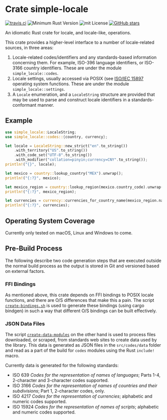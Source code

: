 # Crate simple-locale

[![travis.ci](https://travis-ci.org/johnstonskj/simple-locale.svg?branch=master)](https://travis-ci.org/johnstonskj/simple-locale)
![Minimum Rust Version](https://img.shields.io/badge/Min%20Rust-1.34-green.svg)
![mit License](https://img.shields.io/badge/license-mit-118811.svg)
[![GitHub stars](https://img.shields.io/github/stars/johnstonskj/simple-locale.svg)](https://github.com/johnstonskj/simple-locale/stargazers)


An idiomatic Rust crate for locale, and locale-like, operations.

This crate provides a higher-level interface to a number of locale-related
sources, in three areas:

1. Locale-related codes/identifiers and any standards-based information
   concerning them. For example, ISO-396 language identifiers, or ISO-3166
   country identifiers. These are under the module `simple_locale::codes`.
1. Locale settings, usually accessed via POSIX (see
   [ISO/IEC 15897](https://www.iso.org/standard/50707.html) operating system
   functions. These are under the module `simple_locale::settings`.
1. A `Locale` enumeration, and a `LocaleString` structure are provided
   that may be used to parse and construct locale identifiers in
   a standards-conformant manner.

## Example

```rust
use simple_locale::LocaleString;
use simple_locale::codes::{country, currency};

let locale = LocaleString::new_strict("en".to_string())
    .with_territory("US".to_string())
    .with_code_set("UTF-8".to_string())
    .with_modifier("collation=pinyin;currency=CNY".to_string());
println!("{}", locale);

let mexico = country::lookup_country("MEX").unwrap();
println!("{:?}", mexico);

let mexico_region = country::lookup_region(mexico.country_code).unwrap();
println!("{:?}", mexico_region);

let currencies = currency::currencies_for_country_name(mexico_region.name.as_str());
println!("{:?}", currencies);
```

## Operating System Coverage

Currently only tested on macOS, Linux and Windows to come.

## Pre-Build Process

The following describe two code generation steps that are executed outside
the normal build process as the output is stored in Git and versioned 
based on external factors.

### FFI Bindings

As mentioned above, this crate depends on FFI bindings to POSIX locale
functions, and there are O/S differences that make this a pain. The script
[`create-bindings.sh`](https://github.com/johnstonskj/simple-locale/blob/master/create-bindings.sh)
is used to generate these bindings (using cargo bindgen) in such a way that
different O/S bindings can be built effectively.

### JSON Data Files

The script [`create-data-modules`](https://github.com/johnstonskj/simple-locale/blob/master/create-data-modules.sh)
on the other hand is used to process files downloaded, or scraped, from
standards web sites to create data used by the library. This data is generated
as JSON files in the `src/codes/data` folder and read as a part of the 
build for `codes` modules using the Rust `include!` macro.

Currently data is generated for the following standards:

* ISO 639 _Codes for the representation of names of languages_; Parts 1-4, 
  2-character and 3-character codes supported. 
* ISO 3166 _Codes for the representation of names of countries and their 
  subdivisions_; Part 1, 2-character codes, only.
* ISO 4217 _Codes for the representation of currencies_; alphabetic and 
  numeric codes supported.
* ISO 15924 _Codes for the representation of names of scripts_; alphabetic 
  and numeric codes supported.

